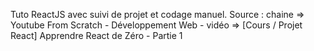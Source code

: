 Tuto ReactJS avec suivi de projet et codage manuel.
Source : chaine => Youtube From Scratch - Développement Web - vidéo => [Cours / Projet React] Apprendre React de Zéro - Partie 1

